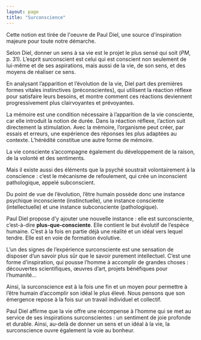 ```yaml
---
layout: page
title: "Surconscience"
---
```


Cette notion est tirée de l'oeuvre de Paul Diel, une source d'inspiration majeure pour toute notre démarche.

Selon Diel, donner un sens à sa vie est le projet le plus sensé qui soit (_PM_, p. 31). L’esprit surconscient est celui qui est conscient non seulement de lui-même et de ses aspirations, mais aussi de la vie, de son sens, et des moyens de réaliser ce sens.

En analysant l’apparition et l’évolution de la vie, Diel part des premières formes vitales instinctives (préconscientes), qui utilisent la réaction réflexe pour satisfaire leurs besoins, et montre comment ces réactions deviennent progressivement plus clairvoyantes et prévoyantes.

La mémoire est une condition nécessaire à l’apparition de la vie consciente, car elle introduit la notion de durée. Dans la réaction réflexe, l’action suit directement la stimulation. Avec la mémoire, l’organisme peut créer, par essais et erreurs, une expérience des réponses les plus adaptées au contexte. L’hérédité constitue une autre forme de mémoire.

 La vie consciente s’accompagne également du développement de la raison, de la volonté et des sentiments.

Mais il existe aussi des éléments que la psyché soustrait volontairement à la conscience : c’est le mécanisme de refoulement, qui crée un inconscient pathologique, appelé subconscient.

Du point de vue de l’évolution, l’être humain possède donc une instance psychique inconsciente (instinctuelle), une instance consciente (intellectuelle) et une instance subconsciente (pathologique).

Paul Diel propose d’y ajouter une nouvelle instance : elle est surconsciente, c’est-à-dire **plus-que-consciente**. Elle contient le but évolutif de l’espèce humaine. C’est à la fois en partie déjà une réalité et un idéal vers lequel tendre. Elle est en voie de formation évolutive.

L’un des signes de l’expérience surconsciente est une sensation de disposer d’un savoir plus sûr que le savoir purement intellectuel. C’est une forme d’inspiration, qui pousse l’homme à accomplir de grandes choses : découvertes scientifiques, œuvres d’art, projets bénéfiques pour l’humanité…

Ainsi, la surconscience est à la fois une fin et un moyen pour permettre à l’être humain d’accomplir son idéal le plus élevé. Nous pensons que son émergence repose à la fois sur un travail individuel et collectif.

Paul Diel affirme que la vie offre une récompense à l’homme qui se met au service de ses inspirations surconscientes : un sentiment de joie profonde et durable. Ainsi, au-delà de donner un sens et un idéal à la vie, la surconscience ouvre également la voie au bonheur.